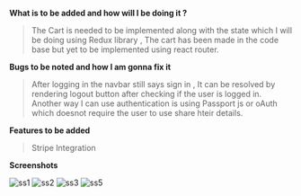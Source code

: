 **What is  to be added and how will I be doing it ?**
> The Cart is needed to be implemented along with the state which I will be doing using Redux library , The cart has been made in the code base but yet to be implemented using react router.
>
**Bugs to be noted and  how I am gonna fix it**
> After logging in the navbar still says sign in , It can be resolved by rendering logout button after checking if the user is logged in.
> Another way I can use authentication is using Passport js or oAuth which doesnot require the user to use share hteir details.

**Features to be added**
> Stripe Integration

**Screenshots**

![ss1](https://user-images.githubusercontent.com/53349226/144799019-b70076ae-826c-4da1-9b4b-1c015e88a6ed.PNG)
![ss2](https://user-images.githubusercontent.com/53349226/144799029-ffe573da-bb49-4765-831d-af4255c99376.PNG)
![ss3](https://user-images.githubusercontent.com/53349226/144799030-8968f048-7358-4586-b09d-c5f4930cf619.PNG)
![ss5](https://user-images.githubusercontent.com/53349226/144799031-15acdb30-7a5f-4ced-adbf-fa8a3a795536.PNG)
